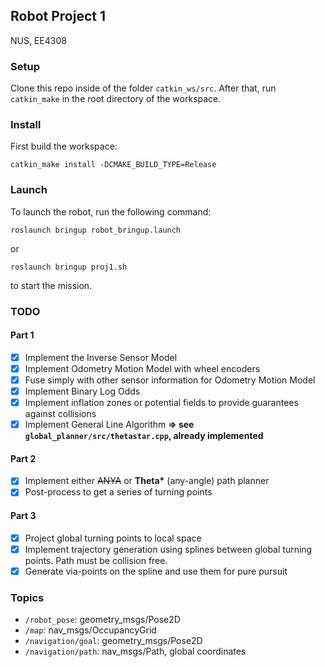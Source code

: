 ## Robot Project 1
NUS, EE4308

### Setup
Clone this repo inside of the folder `catkin_ws/src`. After that, run `catkin_make` in the
root directory of the workspace.

### Install
First build the workspace:
```
catkin_make install -DCMAKE_BUILD_TYPE=Release
```

### Launch
To launch the robot, run the following command:
```
roslaunch bringup robot_bringup.launch
```
or
```
roslaunch bringup proj1.sh
```
to start the mission.

### TODO
#### Part 1
- [x] Implement the Inverse Sensor Model
- [x] Implement Odometry Motion Model with wheel encoders
- [x] Fuse simply with other sensor information for Odometry Motion Model
- [x] Implement Binary Log Odds
- [x] Implement inflation zones or potential fields to provide guarantees against collisions
- [x] Implement General Line Algorithm **=> see `global_planner/src/thetastar.cpp`, already implemented**

#### Part 2
- [x] Implement either ~~ANYA~~ or **Theta\*** (any-angle) path planner
- [x] Post-process to get a series of turning points

#### Part 3
- [x] Project global turning points to local space
- [x] Implement trajectory generation using splines between global turning points. Path must be collision free.
- [x] Generate via-points on the spline and use them for pure pursuit

### Topics
- `/robot_pose`: geometry_msgs/Pose2D
- `/map`: nav_msgs/OccupancyGrid
- `/navigation/goal`: geometry_msgs/Pose2D
- `/navigation/path`: nav_msgs/Path, global coordinates
